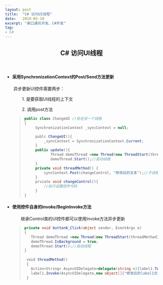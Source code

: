 ```yaml
---
layout: post
title:  "C# 访问UI线程"
date:   2019-05-18
excerpt: "串口通讯开发、C#开发"
tag:
- C#
---
```




<center><H2><b>C# 访问UI线程</b></H2></center><br>

* #### 采用SynchronizationContext的Post/Send方法更新

  ​		异步更新UI控件需要两步：

  &emsp;&emsp; 1. 是要获取UI线程的上下文

  &emsp;&emsp; 2. 调用post方法

  > ```c#
  > public class ChangeUI //处在另一个线程
  > {
  >      SynchronizationContext _syncContext = null; 
  > 
  >      publc ChangeUI(){
  >          _syncContext = SynchronizationContext.Current; 
  >      }
  >      public update(){
  >             Thread demoThread =new Thread(new ThreadStart(threadMethod)); 
  >             demoThread.Start();//启动线程         
  >      }
  >      private void threadMethod() {
  >          syncContext.Post(changeControl, "修改后的文本");//子线程中通过UI线程上下文更新UI 
  >      }
  >      prviate void changeControl(){
  >          //执行设置控件代码
  >      }
  > }
  > ```

* #### **使用控件自身的invoke/BeginInvoke方法**

  &emsp;&emsp;继承Control类的UI控件都可以使用Invoke方法异步更新

  > ``` c#
  > private void button6_Click(object sender, EventArgs e) 
  > { 
  >    Thread demoThread =new Thread(new ThreadStart(threadMethod)); 
  >    demoThread.IsBackground = true; 
  >    demoThread.Start();//启动线程 
  > } 
  >   
  >  void threadMethod() 
  >  {  
  >    Action<String> AsyncUIDelegate=delegate(string n){label1.Text=n;};
  >    label1.Invoke(AsyncUIDelegate,new object[]{"修改后的label1文本"}); 
  >  } 
  > ```
  >
  > 